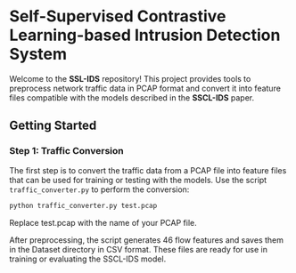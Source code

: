 # Self-Supervised Contrastive Learning-based Intrusion Detection System

Welcome to the **SSL-IDS** repository! This project provides tools to preprocess network traffic data in PCAP format and convert it into feature files compatible with the models described in the **SSCL-IDS** paper.

## Getting Started

### Step 1: Traffic Conversion
The first step is to convert the traffic data from a PCAP file into feature files that can be used for training or testing with the models. Use the script `traffic_converter.py` to perform the conversion:

```bash
python traffic_converter.py test.pcap
```
Replace test.pcap with the name of your PCAP file.

After preprocessing, the script generates 46 flow features and saves them in the Dataset directory in CSV format. These files are ready for use in training or evaluating the SSCL-IDS model.
